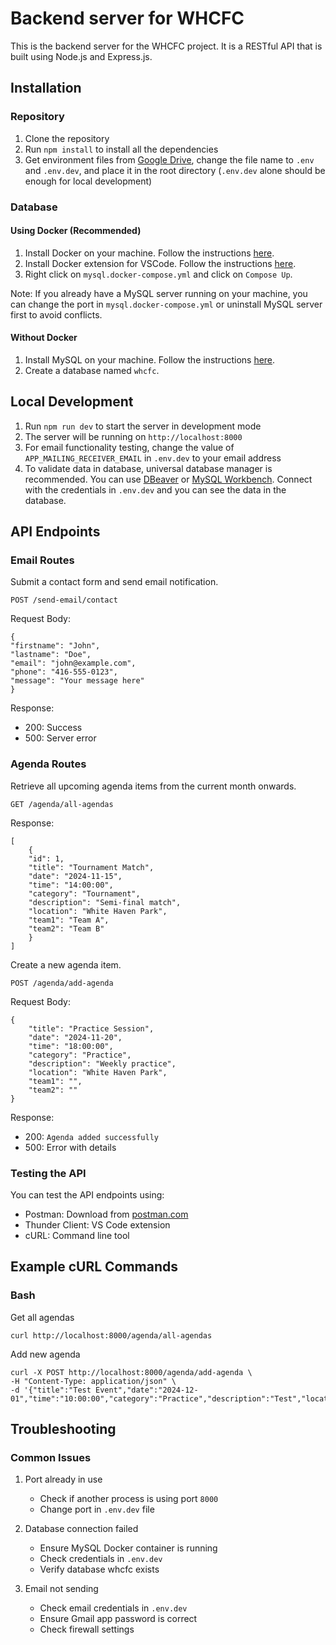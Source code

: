 # Backend server for WHCFC

This is the backend server for the WHCFC project. It is a RESTful API that is built using Node.js and Express.js.

## Installation

### Repository
1. Clone the repository
2. Run `npm install` to install all the dependencies
3. Get environment files from [Google Drive](https://drive.google.com/drive/folders/1gki1BMCmXWXBZOBVIcj9RYOzhk6yzFLM), change the file name to `.env` and `.env.dev`, and place it in the root directory (`.env.dev` alone should be enough for local development)

### Database
#### Using Docker (Recommended)
1. Install Docker on your machine. Follow the instructions [here](https://docs.docker.com/engine/install/).
2. Install Docker extension for VSCode. Follow the instructions [here](https://marketplace.visualstudio.com/items?itemName=ms-azuretools.vscode-docker).
3. Right click on `mysql.docker-compose.yml` and click on `Compose Up`.

Note: If you already have a MySQL server running on your machine, you can change the port in `mysql.docker-compose.yml` or uninstall MySQL server first to avoid conflicts.

#### Without Docker
1. Install MySQL on your machine. Follow the instructions [here](https://dev.mysql.com/doc/mysql-installation-excerpt/8.0/en/).
2. Create a database named `whcfc`.


## Local Development
1. Run `npm run dev` to start the server in development mode
2. The server will be running on `http://localhost:8000`
3. For email functionality testing, change the value of `APP_MAILING_RECEIVER_EMAIL` in `.env.dev` to your email address
4. To validate data in database, universal database manager is recommended. You can use [DBeaver](https://dbeaver.io/download/) or [MySQL Workbench](https://dev.mysql.com/downloads/workbench/). Connect with the credentials in `.env.dev` and you can see the data in the database.



## API Endpoints

### Email Routes
Submit a contact form and send email notification.

`POST /send-email/contact`


Request Body:

    {
    "firstname": "John",
    "lastname": "Doe",
    "email": "john@example.com",
    "phone": "416-555-0123",
    "message": "Your message here"
    }


Response:
- 200: Success
- 500: Server error

### Agenda Routes
   
Retrieve all upcoming agenda items from the current month onwards.

`GET /agenda/all-agendas`

Response:

    [
        {
        "id": 1,
        "title": "Tournament Match",
        "date": "2024-11-15",
        "time": "14:00:00",
        "category": "Tournament",
        "description": "Semi-final match",
        "location": "White Haven Park",
        "team1": "Team A",
        "team2": "Team B"
        }
    ]

Create a new agenda item.

`POST /agenda/add-agenda`


Request Body:

    {
        "title": "Practice Session",
        "date": "2024-11-20",
        "time": "18:00:00",
        "category": "Practice",
        "description": "Weekly practice",
        "location": "White Haven Park",
        "team1": "",
        "team2": ""
    }


Response:
- 200: `Agenda added successfully`
- 500: Error with details


### Testing the API

You can test the API endpoints using:
- Postman: Download from [postman.com](https://www.postman.com/)
- Thunder Client: VS Code extension
- cURL: Command line tool

## Example cURL Commands

### Bash

Get all agendas

`curl http://localhost:8000/agenda/all-agendas`

Add new agenda

    curl -X POST http://localhost:8000/agenda/add-agenda \
    -H "Content-Type: application/json" \
    -d '{"title":"Test Event","date":"2024-12-01","time":"10:00:00","category":"Practice","description":"Test","location":"Park","team1":"","team2":""}'
    

## Troubleshooting

### Common Issues

1. Port already in use
    - Check if another process is using port `8000`
    - Change port in `.env.dev` file

2. Database connection failed
    - Ensure MySQL Docker container is running
    - Check credentials in `.env.dev`
    - Verify database whcfc exists

3. Email not sending
    - Check email credentials in `.env.dev`
    - Ensure Gmail app password is correct
    - Check firewall settings
   
